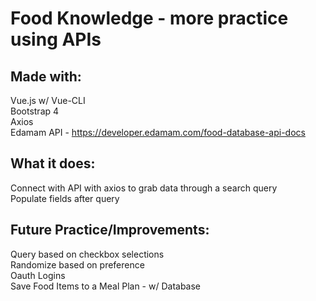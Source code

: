 # Food Knowledge - more practice using APIs

## Made with:
Vue.js w/ Vue-CLI\
Bootstrap 4\
Axios\
Edamam API - https://developer.edamam.com/food-database-api-docs

## What it does:
Connect with API with axios to grab data through a search query\
Populate fields after query

## Future Practice/Improvements:
Query based on checkbox selections\
Randomize based on preference\
Oauth Logins\
Save Food Items to a Meal Plan - w/ Database